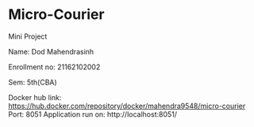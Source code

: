 # Micro-Courier
Mini Project

Name: Dod Mahendrasinh

Enrollment no: 21162102002

Sem: 5th(CBA)

Docker hub link: https://hub.docker.com/repository/docker/mahendra9548/micro-courier
Port: 8051
Application run on: http://localhost:8051/
